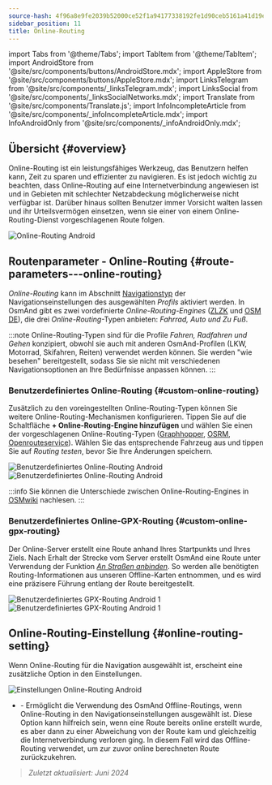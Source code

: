 ```yaml
---
source-hash: 4f96a8e9fe2039b52000ce52f1a94177338192fe1d90ceb5161a41d19e94cfea
sidebar_position: 11
title: Online-Routing
---
```

import Tabs from '@theme/Tabs';
import TabItem from '@theme/TabItem';
import AndroidStore from '@site/src/components/buttons/AndroidStore.mdx';
import AppleStore from '@site/src/components/buttons/AppleStore.mdx';
import LinksTelegram from '@site/src/components/_linksTelegram.mdx';
import LinksSocial from '@site/src/components/_linksSocialNetworks.mdx';
import Translate from '@site/src/components/Translate.js';
import InfoIncompleteArticle from '@site/src/components/_infoIncompleteArticle.mdx';
import InfoAndroidOnly from '@site/src/components/_infoAndroidOnly.mdx';



## Übersicht {#overview}

<InfoAndroidOnly />

Online-Routing ist ein leistungsfähiges Werkzeug, das Benutzern helfen kann, Zeit zu sparen und effizienter zu navigieren. Es ist jedoch wichtig zu beachten, dass Online-Routing auf eine Internetverbindung angewiesen ist und in Gebieten mit schlechter Netzabdeckung möglicherweise nicht verfügbar ist. Darüber hinaus sollten Benutzer immer Vorsicht walten lassen und ihr Urteilsvermögen einsetzen, wenn sie einer von einem Online-Routing-Dienst vorgeschlagenen Route folgen.

![Online-Routing Android](@site/static/img/navigation/routing/online_routing_andr.png)


## Routenparameter - Online-Routing {#route-parameters---online-routing}

*Online-Routing* kann im Abschnitt [Navigationstyp](../guidance/navigation-settings.md#overview) der Navigationseinstellungen des ausgewählten *Profils* aktiviert werden. In OsmAnd gibt es zwei vordefinierte *Online-Routing-Engines* ([ZLZK](https://zlzk.biz/) und [OSM DE](https://routing.openstreetmap.de)), die drei *Online-Routing*-Typen anbieten: *Fahrrad, Auto und Zu Fuß*.

:::note
Online-Routing-Typen sind für die Profile *Fahren, Radfahren und Gehen* konzipiert, obwohl sie auch mit anderen OsmAnd-Profilen (LKW, Motorrad, Skifahren, Reiten) verwendet werden können. Sie werden "wie besehen" bereitgestellt, sodass Sie sie nicht mit verschiedenen Navigationsoptionen an Ihre Bedürfnisse anpassen können.
:::

### Benutzerdefiniertes Online-Routing {#custom-online-routing}

Zusätzlich zu den voreingestellten Online-Routing-Typen können Sie weitere Online-Routing-Mechanismen konfigurieren.
Tippen Sie auf die Schaltfläche **+ Online-Routing-Engine hinzufügen** und wählen Sie einen der vorgeschlagenen Online-Routing-Typen ([Graphhopper](https://graphhopper.com/), [OSRM](http://project-osrm.org/), [Openrouteservice](https://openrouteservice.org)). Wählen Sie das entsprechende Fahrzeug aus und tippen Sie auf *Routing testen*, bevor Sie Ihre Änderungen speichern.

![Benutzerdefiniertes Online-Routing Android](@site/static/img/navigation/routing/custom_online_routing_andr_1.png) ![Benutzerdefiniertes Online-Routing Android](@site/static/img/navigation/routing/custom_online_routing_andr_2.png)

:::info
Sie können die Unterschiede zwischen Online-Routing-Engines in [OSMwiki](https://wiki.openstreetmap.org/wiki/Routing/online_routers) nachlesen.
:::

### Benutzerdefiniertes Online-GPX-Routing {#custom-online-gpx-routing}

Der Online-Server erstellt eine Route anhand Ihres Startpunkts und Ihres Ziels. Nach Erhalt der Strecke vom Server erstellt OsmAnd eine Route unter Verwendung der Funktion *[An Straßen anbinden](../setup/gpx-navigation.md#attach-to-the-roads)*. So werden alle benötigten Routing-Informationen aus unseren Offline-Karten entnommen, und es wird eine präzisere Führung entlang der Route bereitgestellt.

![Benutzerdefiniertes GPX-Routing Android 1](@site/static/img/navigation/routing/online_routing_gpx_1.png) ![Benutzerdefiniertes GPX-Routing Android 1](@site/static/img/navigation/routing/online_routing_gpx_2.png)


## Online-Routing-Einstellung {#online-routing-setting}

Wenn Online-Routing für die Navigation ausgewählt ist, erscheint eine zusätzliche Option in den Einstellungen.

![Einstellungen Online-Routing Android](@site/static/img/navigation/routing/settings_online_routing_1.png)

- *<Translate android="true" ids="calculate_osmand_route_without_internet"/>* - Ermöglicht die Verwendung des OsmAnd Offline-Routings, wenn Online-Routing in den Navigationseinstellungen ausgewählt ist. Diese Option kann hilfreich sein, wenn eine Route bereits online erstellt wurde, es aber dann zu einer Abweichung von der Route kam und gleichzeitig die Internetverbindung verloren ging. In diesem Fall wird das Offline-Routing verwendet, um zur zuvor online berechneten Route zurückzukehren.

> *Zuletzt aktualisiert: Juni 2024*